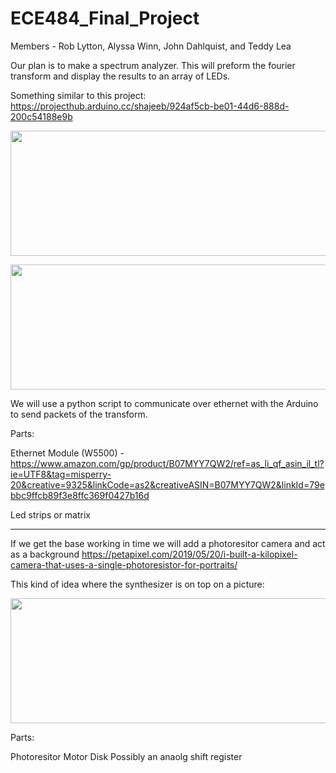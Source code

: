 # ECE484_Final_Project

Members - Rob Lytton, Alyssa Winn, John Dahlquist, and Teddy Lea

Our plan is to make a spectrum analyzer. 
This will preform the fourier transform and display the results to an array of LEDs.

Something similar to this project:
https://projecthub.arduino.cc/shajeeb/924af5cb-be01-44d6-888d-200c54188e9b
<p align="center">
  <img width="600" height="200" src= https://user-images.githubusercontent.com/95442814/225405335-9c833da3-c541-4728-874f-bafeebf9d219.png>
</p>
  
<p align="center">
  <img width="600" height="200" src= https://user-images.githubusercontent.com/95442814/225405623-d3ffba57-ff7c-4a81-aaff-b2ea86bff315.png>
</p>



We will use a python script to communicate over ethernet with the Arduino to send packets of the transform.

Parts:

Ethernet Module (W5500) - https://www.amazon.com/gp/product/B07MYY7QW2/ref=as_li_qf_asin_il_tl?ie=UTF8&tag=misperry-20&creative=9325&linkCode=as2&creativeASIN=B07MYY7QW2&linkId=79ebbc9ffcb89f3e8ffc369f0427b16d

Led strips or matrix 

-----------------------------------------

If we get the base working in time we will add a photoresitor camera and act as a background 
https://petapixel.com/2019/05/20/i-built-a-kilopixel-camera-that-uses-a-single-photoresistor-for-portraits/

This kind of idea where the synthesizer is on top on a picture:
<p align="center">
  <img width="600" height="200" src= https://user-images.githubusercontent.com/95442814/225406496-231b97b7-3ce5-47a5-bd06-ada7c2e406a0.png>
</p>

Parts:

Photoresitor 
Motor
Disk
Possibly an anaolg shift register


